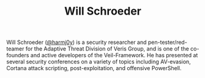 ﻿---
title: Will Schroeder
description: ""
image: /images/author/will-schroeder.jpg
social:
- icon: fab fa-facebook
  link: https://facebook.com/#
- icon: fab fa-twitter
  link: https://twitter.com/#
- icon: fab fa-github
  link: https://github.com/#
- icon: fas fa-link
  link: ""
- icon: fab fa-linkedin-in
  link: https://www.linkedin.com/in/#/
- icon: fab fa-youtube
  link: '#'
- icon: fab fa-twitch
  link: https://www.twitch.tv/#

---
Will Schroeder (<a href="http://twitter.com/harmj0y">@harmj0y<a />) is a security researcher and pen-tester/red-teamer for the Adaptive Threat Division of Veris Group, and is one of the co-founders and active developers of the Veil-Framework. He has presented at several security conferences on a variety of  topics including AV-evasion, Cortana attack scripting, post-exploitation, and offensive PowerShell.
